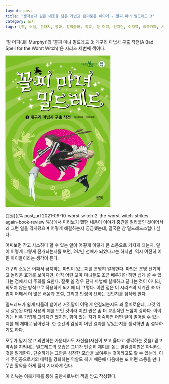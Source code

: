 ```yaml
---
layout: post
title: "생각보다 깊은 내용을 담은 가볍고 흥미로운 이야기 - 꼴찌 마녀 밀드레드 3"
category: 도서
tags: [책, 소설, 판타지, 동화, 창작동화, 학교, 질 머피, 민지현, 이지북, 이북카페, 서평]
---
```


'질 머피(Jill Murphy)'의
'꼴찌 마녀 밀드레드 3: 개구리 마법사 구출 작전(A Bad Spell for the Worst Witch)'은
시리즈 세번째 책이다.

![표지](/images/worst-witch-3-a-bad-spell-for-the-worst-witch-book-h480.jpg)

[2권]({% post_url 2021-09-10-worst-witch-2-the-worst-witch-strikes-again-book-review %})에서 미리보기 했던 내용이
이야기 중간을 잘라붙인 것이어서 왜 그런 일을 겪게됐으며 어떻게 해결하는지 궁금했는데,
결국은 참 밀드레드스럽다 싶다.

어찌보면 작고 사소하다 할 수 있는 일이 어떻게 이렇게 큰 소동으로 커지게 되는지.
일이 어떻게 그렇게 전개되는지를 보면, 2학년 선배가 되었다고는 하지만, 역시 여전히 어린 아이들이라는 생각이 든다.

개구리 소동은 어째서 금지하는 마법이 있는지를 분명히 알게한다.
마법은 분명 신기하고 놀라운 효과를 보이지만,
아직 어린 꼬마 마녀들도 조금 배우기만 하면 쉽게 쓸 수 있다는 점에서 더 주의를 요한다.
잘못 쓸 경우 단지 마법에 실패하고 끝나는 것이 아니라,
의도치 않은 방식으로 작용하게 되기에 더 그렇다.
이런 점은 이 시리즈의 세계관 속 마법이 어째서 더 많은 배움과 조절, 그리고 인성이 요하는 것인지를 짐작케 한다.

밀드레드가 쉽게 떠올려 뱉어낸 거짓말이 어떻게 연결되는지도 꽤 흥미로운데,
그것 역시 잘못된 마법 사용의 예를 보인 것이라 이번 권은 좀 더 교훈적인 느낌이 강하다.
이야기는 비록 가볍게 그려지긴 했지만,
힘이 있는 자가 미숙하면 어떤 일이 벌어질 수 있는지를 꽤 제대로 담아냈다.
한 순간의 감정이 어떤 결과를 낳았는지를 생각하면 좀 섬뜩하기도 하다.

모두가 믿지 않고 외면하는 가운데서도 자신을(자신이 보고 옳다고 생각하는 것을) 믿고 약속을 지켜내는 밀드레드의 모습은
그녀가 단순히 재미를 쫒는 말괄량이만은 아니라는 것을 알게한다.
단순하게는 그만큼 성장한 모습을 보여주는 것이라고도 할 수 있는데,
이게 주인공으로서의 매력을 강화하는 역할도 하기 때문에
다음에는 또 어떤 소동을 만나 무슨 활약을 하게 될지 기대하게 한다.



<div class="im im-info">
이 리뷰는 이북카페를 통해 출판사로부터 책을 받고 작성했다.
</div>
